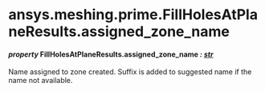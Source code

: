 <a id="ansys-meshing-prime-fillholesatplaneresults-assigned-zone-name"></a>

# ansys.meshing.prime.FillHolesAtPlaneResults.assigned_zone_name

<a id="ansys.meshing.prime.FillHolesAtPlaneResults.assigned_zone_name"></a>

#### *property* FillHolesAtPlaneResults.assigned_zone_name *: [str](https://docs.python.org/3.11/library/stdtypes.html#str)*

Name assigned to zone created. Suffix is added to suggested name if the name not available.

<!-- !! processed by numpydoc !! -->
